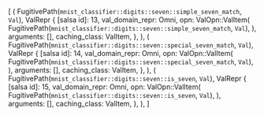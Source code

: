 [
    (
        FugitivePath(`mnist_classifier::digits::seven::simple_seven_match`, `Val`),
        ValRepr {
            [salsa id]: 13,
            val_domain_repr: Omni,
            opn: ValOpn::ValItem(
                FugitivePath(`mnist_classifier::digits::seven::simple_seven_match`, `Val`),
            ),
            arguments: [],
            caching_class: ValItem,
        },
    ),
    (
        FugitivePath(`mnist_classifier::digits::seven::special_seven_match`, `Val`),
        ValRepr {
            [salsa id]: 14,
            val_domain_repr: Omni,
            opn: ValOpn::ValItem(
                FugitivePath(`mnist_classifier::digits::seven::special_seven_match`, `Val`),
            ),
            arguments: [],
            caching_class: ValItem,
        },
    ),
    (
        FugitivePath(`mnist_classifier::digits::seven::is_seven`, `Val`),
        ValRepr {
            [salsa id]: 15,
            val_domain_repr: Omni,
            opn: ValOpn::ValItem(
                FugitivePath(`mnist_classifier::digits::seven::is_seven`, `Val`),
            ),
            arguments: [],
            caching_class: ValItem,
        },
    ),
]